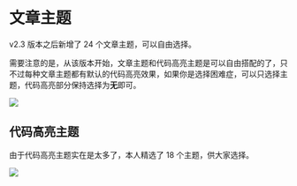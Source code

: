 <!--
 * @Author: mulingyuer
 * @Date: 2023-12-24 06:05:56
 * @LastEditTime: 2023-12-24 06:12:03
 * @LastEditors: mulingyuer
 * @Description: 文章主题
 * @FilePath: /Typecho_Theme_JJ/src/basic-config/article-theme.md
 * 怎么可能会有bug！！！
-->

# 文章主题

v2.3 版本之后新增了 24 个文章主题，可以自由选择。

需要注意的是，从该版本开始，文章主题和代码高亮主题是可以自由搭配的了，只不过每种文章主题都有默认的代码高亮效果，如果你是选择困难症，可以只选择主题，代码高亮部分保持选择为**无**即可。

![](/images/basic-config/article-theme/文章主题01.jpg)

## 代码高亮主题

由于代码高亮主题实在是太多了，本人精选了 18 个主题，供大家选择。

![](/images/basic-config/article-theme/代码高亮主题01.jpg)
